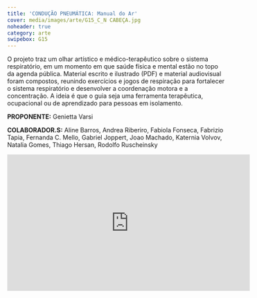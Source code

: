 ```yaml
---
title: 'CONDUÇÃO PNEUMÁTICA: Manual do Ar' 
cover: media/images/arte/G15_C_N CABEÇA.jpg
noheader: true
category: arte
swipebox: G15
---
```

 
O projeto traz um olhar artístico e médico-terapêutico sobre o sistema respiratório, em um momento em que saúde física e mental estão no topo da agenda pública. Material escrito e ilustrado (PDF) e material audiovisual foram compostos, reunindo exercícios e jogos de respiração para fortalecer o sistema respiratório e desenvolver a coordenação motora e a concentração. A ideia é que o guia seja uma ferramenta terapêutica, ocupacional ou de aprendizado para pessoas em isolamento.

**PROPONENTE:**
Genietta Varsi
  
**COLABORADOR.S:** Aline Barros, Andrea Riberiro, Fabiola Fonseca, Fabrizio Tapia, Fernanda C. Mello, Gabriel Joppert, Joao Machado, Katernia Volvov, Natalia Gomes, Thiago Hersan, Rodolfo Ruscheinsky


<div class="video-wrapper video-wrapper-16x9">
<iframe width="560" height="315" src="https://www.youtube.com/embed/dshCH37sD7I" frameborder="0" allow="accelerometer; autoplay; encrypted-media; gyroscope; picture-in-picture" allowfullscreen></iframe>
</div>
